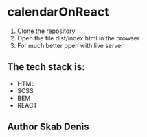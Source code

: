 # calendarOnReact

<ol>
  <li>Clone the repository</li>
  <li>Open the file dist/index.html in the browser</li>
  <li>For much better open with live server</li>
</ol>

<h2>The tech stack is:</h2>
<ul>
  <li>HTML</li>
  <li>SCSS</li>
  <li>BEM</li>
  <li>REACT</li>
</ul>

<h2>Author Skab Denis</h2>
